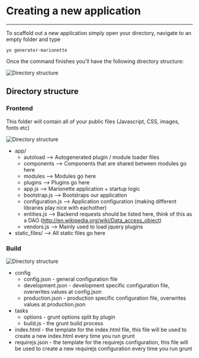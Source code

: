 # Creating a new application
-------------

To scaffold out a new application simply open your directory, navigate to an empty folder and type

```
yo generator-marionette
```

Once the command finishes you'll have the following directory structure:

![Directory structure](http://puu.sh/8BuNF.png)

## Directory structure
### Frontend

This folder will contain all of your public files (Javascript, CSS, images, fonts etc)

![Directory structure](http://puu.sh/8Bvlt.png)

- app/
    * autoload              --> Autogenerated plugin / module loader files
    * components            --> Components that are shared between modules go here
    * modules               --> Modules go here
    * plugins               --> Plugins go here
    * app.js                --> Marionette application + startup logic
    * bootstrap.js          --> Bootstraps our application
    * configuration.js      --> Application configuration (making different libraries play nice with eachother)
    * entities.js           --> Backend requests should be listed here, think of this as a DAO (http://en.wikipedia.org/wiki/Data_access_object)
    * vendors.js            --> Mainly used to load jquery plugins
- static_files/             --> All static files go here


### Build

![Directory structure](http://puu.sh/8BvBr.png)

* config
    * config.json       - general configuration file
    * development.json  - development specific configuration file, overwrites values at config.json
    * production.json   - production specific configuration file, overwrites values at production.json
* tasks
    * options           - grunt options split by plugin
    * build.js          - the grunt build process
* index.html            - the template for the index.html file, this file will be used to create a new index.html every time you run grunt
* requirejs.json        - the template for the requirejs configuration, this file will be used to create a new requirejs configuration every time you run grunt